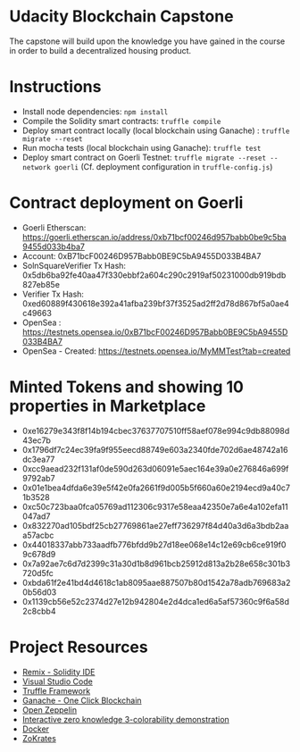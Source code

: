 # Udacity Blockchain Capstone

The capstone will build upon the knowledge you have gained in the course in order to build a decentralized housing product. 

# Instructions

* Install node dependencies: `npm install`
* Compile the Solidity smart contracts: `truffle compile`
* Deploy smart contract locally (local blockchain using Ganache) : `truffle migrate --reset`
* Run mocha tests (local blockchain using Ganache): `truffle test`
* Deploy smart contract on Goerli Testnet: `truffle migrate --reset --network goerli` (Cf. deployment configuration in `truffle-config.js`)

# Contract deployment on Goerli

* Goerli Etherscan: https://goerli.etherscan.io/address/0xb71bcf00246d957babb0be9c5ba9455d033b4ba7
* Account: 0xB71bcF00246D957Babb0BE9C5bA9455D033B4BA7
* SolnSquareVerifier Tx Hash: 0x5db6ba92fe40aa47f330ebbf2a604c290c2919af50231000db919bdb827eb85e
* Verifier Tx Hash: 0xed60889f430618e392a41afba239bf37f3525ad2ff2d78d867bf5a0ae4c49663
* OpenSea : https://testnets.opensea.io/0xB71bcF00246D957Babb0BE9C5bA9455D033B4BA7
* OpenSea - Created: https://testnets.opensea.io/MyMMTest?tab=created

# Minted Tokens and showing 10 properties in Marketplace

* 0xe16279e343f8f14b194cbec37637707510ff58aef078e994c9db88098d43ec7b
* 0x1796df7c24ec39fa9f955eecd88749e603a2340fde702d6ae48742a16dc3ea77
* 0xcc9aead232f131af0de590d263d06091e5aec164e39a0e276846a699f9792ab7
* 0x01e1bea4dfda6e39e5f42e0fa2661f9d005b5f660a60e2194ecd9a40c71b3528
* 0xc50c723baa0fca05769ad112306c9317e58eaa42350e7a6e4a102efa11047ad7
* 0x832270ad105bdf25cb27769861ae27eff736297f84d40a3d6a3bdb2aaa57acbc
* 0x44018337abb733aadfb776bfdd9b27d18ee068e14c12e69cb6ce919f09c678d9
* 0x7a92ae7c6d7d2399c31a30d1b8d961bcb25912d813a2b28e658c301b3720d5fc
* 0xbda61f2e41bd4d4618c1ab8095aae887507b80d1542a78adb769683a20b56d03
* 0x1139cb56e52c2374d27e12b942804e2d4dca1ed6a5af57360c9f6a58d2c8cbb4


# Project Resources

* [Remix - Solidity IDE](https://remix.ethereum.org/)
* [Visual Studio Code](https://code.visualstudio.com/)
* [Truffle Framework](https://truffleframework.com/)
* [Ganache - One Click Blockchain](https://truffleframework.com/ganache)
* [Open Zeppelin ](https://openzeppelin.org/)
* [Interactive zero knowledge 3-colorability demonstration](http://web.mit.edu/~ezyang/Public/graph/svg.html)
* [Docker](https://docs.docker.com/install/)
* [ZoKrates](https://github.com/Zokrates/ZoKrates)

